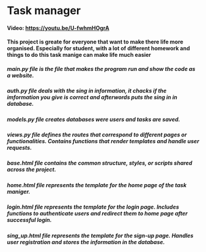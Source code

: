 # Task manager
#### Video: https://youtu.be/U-fwhmHOgrA 
#### This project is greate for everyone that want to make there life more organised. Especially for student, with a lot of different homework and things to do this task manige can make life much easier
##### main.py file is the file that makes the program run and show the code as a website.
##### auth.py file deals with the sing in information, it chacks if the imformation you give is correct and afterwords puts the sing in in database.
##### models.py file creates databases were users and tasks are saved.
##### views.py file defines the routes that correspond to different pages or functionalities. Contains functions that render templates and handle user requests.
##### base.html file contains the common structure, styles, or scripts shared across the project.
##### home.html file represents the template for the home page of the task maniger.
##### login.html file represents the template for the login page. Includes functions to authenticate users and redirect them to home page after successful login.
##### sing_up.html file represents the template for the sign-up page. Handles user registration and stores the information in the database.
